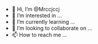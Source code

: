 - 👋 Hi, I’m @Mrccjccj
- 👀 I’m interested in ...
- 🌱 I’m currently learning ...
- 💞️ I’m looking to collaborate on ...
- 📫 How to reach me ...

<!---
Mrccjccj/Mrccjccj is a ✨ special ✨ repository because its `README.md` (this file) appears on your GitHub profile.
You can click the Preview link to take a look at your changes.
--->
